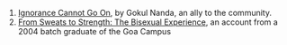 <!-- TITLE: LGBTQ -->
<!-- SUBTITLE: A compilation of first person accounts, informative piece and editorials related to the LGBTQ community. -->

1. [Ignorance Cannot Go On](/news/lgbtq/Ignorance-cant-go-on-refs), by Gokul Nanda, an ally to the community. 
2. [From Sweats to Strength: The Bisexual Experience](/news/lgbtq/bisexual-experience), an account from a 2004 batch graduate of the Goa Campus